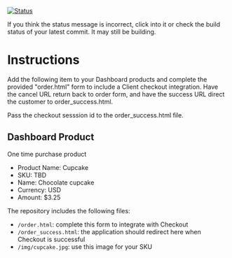 [![Status](https://img.shields.io/badge/status-SUBMITTABLE%20COMMIT:%20a52122876fc3bde7155862262fe46d5cbbedffa5-brightgreen.svg)](https://github.com/andremcb/bakery_scaffold_AApE3fQi8zR0pcdo/commit/a52122876fc3bde7155862262fe46d5cbbedffa5)














































































































































If you think the status message is incorrect, click into it or check the build status of your latest commit. It may still be building.

# Instructions 

Add the following item to your Dashboard products and complete the provided "order.html" form to include a Client checkout integration. Have the cancel URL return back to order form, and have the success URL direct the customer to order_success.html. 

Pass the checkout sesssion id to the order_success.html file.

## Dashboard Product
One time purchase product
* Product Name: Cupcake
* SKU: TBD
* Name: Chocolate cupcake
* Currency: USD
* Amount: $3.25

The repository includes the following files:
* `/order.html`: complete this form to integrate with Checkout
* `/order_success.html`: the application should redirect here when Checkout is successful
* `/img/cupcake.jpg`: use this image for your SKU
